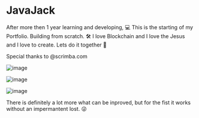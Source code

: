 # JavaJack

After more then 1 year learning and developing, 💻
This is the starting of my Portfolio. 
Building from scratch. 🛠
I love Blockchain and I love the Jesus and I love to create. 
 Lets do it together 🚀
 
 
 Special thanks to @scrimba.com


![image](https://user-images.githubusercontent.com/67169135/144704042-db17fa0c-3408-48f7-a740-c893d6a26254.png)


![image](https://user-images.githubusercontent.com/67169135/144704096-8b951c2a-0684-455d-a986-fd6b4e4e8c16.png)


![image](https://user-images.githubusercontent.com/67169135/144704118-2c8fb871-bbc4-429f-a4c9-0320036c05a3.png)


There is definitely a lot more what can be inproved, but for the fist it works without an impermantent lost. 😜

